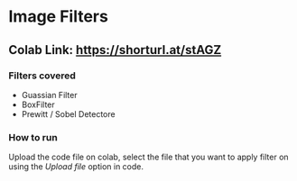 # Image Filters

## Colab Link: https://shorturl.at/stAGZ

### Filters covered

* Guassian Filter
* BoxFilter
* Prewitt / Sobel Detectore

### How to run

Upload the code file on colab, select the file that you want to apply filter on using the *Upload file* option in code. 
